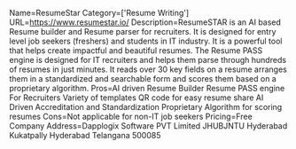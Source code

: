 Name=ResumeStar
Category=['Resume Writing']
URL=https://www.resumestar.io/
Description=ResumeSTAR is an AI based Resume builder and Resume parser for recruiters. It is designed for entry level job seekers (freshers) and students in IT industry. It is a powerful tool that helps create impactful and beautiful resumes. The Resume PASS engine is designed for IT recruiters and helps them parse through hundreds of resumes in just minutes. It reads over 30 key fields on a resume arranges them in a standardized and searchable form and scores them based on a proprietary algorithm.
Pros=AI driven Resume Builder Resume PASS engine For Recruiters Variety of templates QR code for easy resume share AI Driven Accreditation and Standardization Proprietary Algorithm for scoring resumes
Cons=Not applicable for non-IT job seekers
Pricing=Free
Company Address=Dapplogix Software PVT Limited JHUBJNTU Hyderabad Kukatpally Hyderabad Telangana 500085
